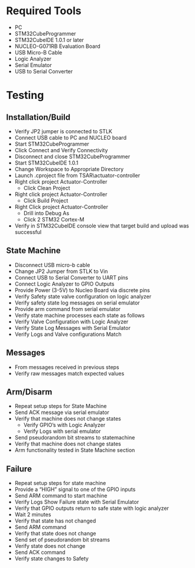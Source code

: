 # Required Tools
- PC
- STM32CubeProgrammer
- STM32CubeIDE 1.0.1 or later
- NUCLEO-G071RB Evaluation Board
- USB Micro-B Cable
- Logic Analyzer
- Serial Emulator
- USB to Serial Converter
# Testing
## Installation/Build
- Verify JP2 jumper is connected to STLK
- Connect USB cable to PC and NUCLEO board
- Start STM32CubeProgrammer
- Click Connect and Verify Connectivity
- Disconnect and close STM32CubeProgrammer
- Start STM32CubeIDE 1.0.1
- Change Workspace to Appropriate Directory
- Launch .cproject file from TSAR\actuator-controller
- Right click project Actuator-Controller
    - Click Clean Project
- Right click project Actuator-Controller
    - Click Build Project
- Right Click project Actuator-Controller
    - Drill into Debug As
    - Click 2 STM32 Cortex-M
- Verify in STM32CubeIDE console view that target build and upload was successful
## State Machine
- Disconnect USB micro-b cable
- Change JP2 Jumper from STLK to Vin
- Connect USB to Serial Converter to UART pins
- Connect Logic Analyzer to GPIO Outputs
- Provide Power (3-5V) to Nucleo Board via discrete pins
- Verify Safety state valve configuration on logic analyzer
- Verify safety state log messages on serial emulator
- Provide arm command from serial emulator
- Verify state machine processes each state as follows
- Verify Valve Configuration with Logic Analyzer
- Verify State Log Messages with Serial Emulator
- Verify Logs and Valve configurations Match
## Messages
- From messages received in previous steps
- Verify raw messages match expected values
## Arm/Disarm
- Repeat setup steps for State Machine
- Send ACK message via serial emulator
- Verify that machine does not change states
    - Verify GPIO’s with Logic Analyzer
    - Verify Logs with serial emulator
- Send pseudorandom bit streams to statemachine
- Verify that machine does not change states
- Arm functionality tested in State Machine section
## Failure
- Repeat setup steps for state machine
- Provide a “HIGH” signal to one of the GPIO inputs
- Send ARM command to start machine
- Verify Logs Show Failure state with Serial Emulator
- Verify that GPIO outputs return to safe state with logic analyzer
- Wait 2 minutes
- Verify that state has not changed
- Send ARM command
- Verify that state does not change
- Send set of pseudorandom bit streams
- Verify state does not change
- Send ACK command
- Verify state changes to Safety
